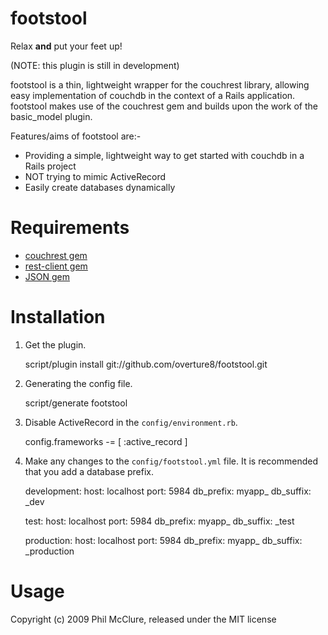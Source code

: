 footstool
=========

Relax **and** put your feet up!

(NOTE: this plugin is still in development)

footstool is a thin, lightweight wrapper for the couchrest library, allowing easy implementation of couchdb in the context of a Rails application.  footstool makes use of the couchrest gem and builds upon the work of the basic_model plugin.

Features/aims of footstool are:-

- Providing a simple, lightweight way to get started with couchdb in a Rails project
- NOT trying to mimic ActiveRecord
- Easily create databases dynamically

Requirements
============

- [couchrest gem](http://github.com/hpoydar/couchrest-rails)
- [rest-client gem](http://code.google.com/p/rest-client/)
- [JSON gem](http://flori.github.com/json/)

Installation
============

1. Get the plugin.

     script/plugin install git://github.com/overture8/footstool.git

2. Generating the config file.

     script/generate footstool

3. Disable ActiveRecord in the `config/environment.rb`.

     config.frameworks -= [ :active_record ]

4. Make any changes to the `config/footstool.yml` file.  It is recommended that you add a database prefix.

      development:
        host: localhost
        port: 5984
        db_prefix: myapp_
        db_suffix: _dev
                
      test:
        host: localhost
        port: 5984
        db_prefix: myapp_
        db_suffix: _test
                        
      production:
        host: localhost
        port: 5984
        db_prefix: myapp_
        db_suffix: _production

Usage
=====


Copyright (c) 2009 Phil McClure, released under the MIT license
